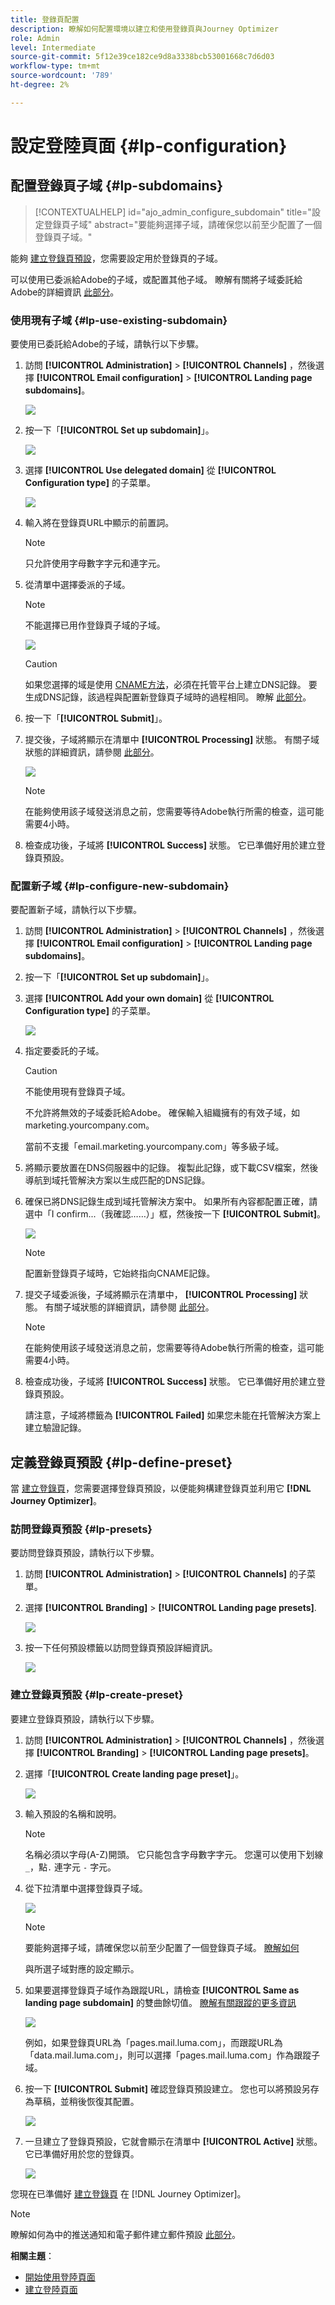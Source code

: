 ```yaml
---
title: 登錄頁配置
description: 瞭解如何配置環境以建立和使用登錄頁與Journey Optimizer
role: Admin
level: Intermediate
source-git-commit: 5f12e39ce182ce9d8a3338bcb53001668c7d6d03
workflow-type: tm+mt
source-wordcount: '789'
ht-degree: 2%

---
```


# 設定登陸頁面 {#lp-configuration}

## 配置登錄頁子域 {#lp-subdomains}

>[!CONTEXTUALHELP]
>id="ajo_admin_configure_subdomain"
>title="設定登錄頁子域"
>abstract="要能夠選擇子域，請確保您以前至少配置了一個登錄頁子域。"

能夠 [建立登錄頁預設](#lp-create-preset)，您需要設定用於登錄頁的子域。

可以使用已委派給Adobe的子域，或配置其他子域。 瞭解有關將子域委託給Adobe的詳細資訊 [此部分](delegate-subdomain.md)。

### 使用現有子域 {#lp-use-existing-subdomain}

要使用已委託給Adobe的子域，請執行以下步驟。

1. 訪問 **[!UICONTROL Administration]** > **[!UICONTROL Channels]** ，然後選擇 **[!UICONTROL Email configuration]** > **[!UICONTROL Landing page subdomains]**。

   ![](assets/lp_access-subdomains.png)

1. 按一下「**[!UICONTROL Set up subdomain]**」。

   ![](assets/lp_set-up-subdomain.png)

1. 選擇 **[!UICONTROL Use delegated domain]** 從 **[!UICONTROL Configuration type]** 的子菜單。

   ![](assets/lp_use-delegated-subdomain.png)

1. 輸入將在登錄頁URL中顯示的前置詞。

   >[!NOTE]
   >
   >只允許使用字母數字字元和連字元。

1. 從清單中選擇委派的子域。

   >[!NOTE]
   >
   >不能選擇已用作登錄頁子域的子域。

   ![](assets/lp_prefix-and-subdomain.png)

   >[!CAUTION]
   >
   >如果您選擇的域是使用 [CNAME方法](delegate-subdomain.md#cname-subdomain-delegation)，必須在托管平台上建立DNS記錄。 要生成DNS記錄，該過程與配置新登錄頁子域時的過程相同。 瞭解 [此部分](#lp-configure-new-subdomain)。

1. 按一下「**[!UICONTROL Submit]**」。

1. 提交後，子域將顯示在清單中 **[!UICONTROL Processing]** 狀態。 有關子域狀態的詳細資訊，請參閱 [此部分](access-subdomains.md)。<!--Same statuses?-->

   ![](assets/lp_subdomain-processing.png)

   >[!NOTE]
   >
   >在能夠使用該子域發送消息之前，您需要等待Adobe執行所需的檢查，這可能需要4小時。<!--Learn more in [this section](delegate-subdomain.md#subdomain-validation).-->

1. 檢查成功後，子域將 **[!UICONTROL Success]** 狀態。 它已準備好用於建立登錄頁預設。

### 配置新子域 {#lp-configure-new-subdomain}

要配置新子域，請執行以下步驟。

1. 訪問 **[!UICONTROL Administration]** > **[!UICONTROL Channels]** ，然後選擇 **[!UICONTROL Email configuration]** > **[!UICONTROL Landing page subdomains]**。

1. 按一下「**[!UICONTROL Set up subdomain]**」。

1. 選擇 **[!UICONTROL Add your own domain]** 從 **[!UICONTROL Configuration type]** 的子菜單。

   ![](assets/lp_add-your-own-subdomain.png)

1. 指定要委託的子域。

   >[!CAUTION]
   >
   >不能使用現有登錄頁子域。

   不允許將無效的子域委託給Adobe。 確保輸入組織擁有的有效子域，如marketing.yourcompany.com。

   當前不支援「email.marketing.yourcompany.com」等多級子域。

1. 將顯示要放置在DNS伺服器中的記錄。 複製此記錄，或下載CSV檔案，然後導航到域托管解決方案以生成匹配的DNS記錄。

1. 確保已將DNS記錄生成到域托管解決方案中。 如果所有內容都配置正確，請選中「I confirm...（我確認……）」框，然後按一下 **[!UICONTROL Submit]**。

   ![](assets/lp_add-your-own-subdomain-confirm.png)

   >[!NOTE]
   >
   >配置新登錄頁子域時，它始終指向CNAME記錄。

1. 提交子域委派後，子域將顯示在清單中， **[!UICONTROL Processing]** 狀態。 有關子域狀態的詳細資訊，請參閱 [此部分](access-subdomains.md)。<!--Same statuses?-->

   >[!NOTE]
   >
   >在能夠使用該子域發送消息之前，您需要等待Adobe執行所需的檢查，這可能需要4小時。<!--Learn more in [this section](#subdomain-validation).-->

1. 檢查成功後，子域將 **[!UICONTROL Success]** 狀態。 它已準備好用於建立登錄頁預設。

   請注意，子域將標籤為 **[!UICONTROL Failed]** 如果您未能在托管解決方案上建立驗證記錄。

## 定義登錄頁預設 {#lp-define-preset}

當 [建立登錄頁](../landing-pages/create-lp.md#create-a-lp)，您需要選擇登錄頁預設，以便能夠構建登錄頁並利用它 **[!DNL Journey Optimizer]**。

### 訪問登錄頁預設 {#lp-presets}

要訪問登錄頁預設，請執行以下步驟。

1. 訪問 **[!UICONTROL Administration]** > **[!UICONTROL Channels]** 的子菜單。

1. 選擇 **[!UICONTROL Branding]** > **[!UICONTROL Landing page presets]**.

   ![](assets/lp_presets-access.png)

1. 按一下任何預設標籤以訪問登錄頁預設詳細資訊。

   ![](assets/lp_preset-details.png)

### 建立登錄頁預設 {#lp-create-preset}

要建立登錄頁預設，請執行以下步驟。

1. 訪問 **[!UICONTROL Administration]** > **[!UICONTROL Channels]** ，然後選擇 **[!UICONTROL Branding]** > **[!UICONTROL Landing page presets]**。

1. 選擇「**[!UICONTROL Create landing page preset]**」。

   ![](assets/lp_create-preset-temp.png)

1. 輸入預設的名稱和說明。

   >[!NOTE]
   >
   > 名稱必須以字母(A-Z)開頭。 它只能包含字母數字字元。 您還可以使用下划線 `_`，點`.` 連字元 `-` 字元。

1. 從下拉清單中選擇登錄頁子域。

   ![](assets/lp_preset-subdomain.png)

   >[!NOTE]
   >
   >要能夠選擇子域，請確保您以前至少配置了一個登錄頁子域。 [瞭解如何](#lp-subdomains)

   與所選子域對應的設定顯示。

1. 如果要選擇登錄頁子域作為跟蹤URL，請檢查 **[!UICONTROL Same as landing page subdomain]** 的雙曲餘切值。 [瞭解有關跟蹤的更多資訊](../messages/message-tracking.md)

   ![](assets/lp_preset-subdomain-settings-same.png)

   例如，如果登錄頁URL為「pages.mail.luma.com」，而跟蹤URL為「data.mail.luma.com」，則可以選擇「pages.mail.luma.com」作為跟蹤子域。

1. 按一下 **[!UICONTROL Submit]** 確認登錄頁預設建立。 您也可以將預設另存為草稿，並稍後恢復其配置。

   ![](assets/lp_preset-subdomain-settings-submit.png)

1. 一旦建立了登錄頁預設，它就會顯示在清單中 **[!UICONTROL Active]** 狀態。 它已準備好用於您的登錄頁。

   ![](assets/lp-preset-active-temp.png)

您現在已準備好 [建立登錄頁](../landing-pages/create-lp.md) 在 [!DNL Journey Optimizer]。

>[!NOTE]
>
>瞭解如何為中的推送通知和電子郵件建立郵件預設 [此部分](message-presets.md)。

**相關主題**：

* [開始使用登陸頁面](../landing-pages/get-started-lp.md)
* [建立登陸頁面](../landing-pages/create-lp.md#create-a-lp)

